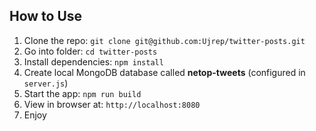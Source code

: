 ## How to Use

1. Clone the repo: `git clone git@github.com:Ujrep/twitter-posts.git`
2. Go into folder: `cd twitter-posts`
3. Install dependencies: `npm install`
4. Create local MongoDB database called **netop-tweets** (configured in `server.js`)
6. Start the app: `npm run build`
7. View in browser at: `http://localhost:8080`
8. Enjoy
